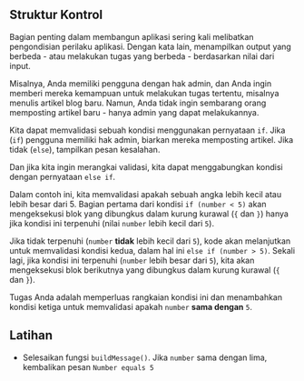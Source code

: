 ## Struktur Kontrol

Bagian penting dalam membangun aplikasi sering kali melibatkan pengondisian perilaku aplikasi. Dengan kata lain, menampilkan output yang berbeda - atau melakukan tugas yang berbeda - berdasarkan nilai dari input.

Misalnya, Anda memiliki pengguna dengan hak admin, dan Anda ingin memberi mereka kemampuan untuk melakukan tugas tertentu, misalnya menulis artikel blog baru. Namun, Anda tidak ingin sembarang orang memposting artikel baru - hanya admin yang dapat melakukannya.

Kita dapat memvalidasi sebuah kondisi menggunakan pernyataan `if`. Jika (`if`) pengguna memiliki hak admin, biarkan mereka memposting artikel. Jika tidak (`else`), tampilkan pesan kesalahan.

Dan jika kita ingin merangkai validasi, kita dapat menggabungkan kondisi dengan pernyataan `else if`.

Dalam contoh ini, kita memvalidasi apakah sebuah angka lebih kecil atau lebih besar dari 5. Bagian pertama dari kondisi `if (number < 5)` akan mengeksekusi blok yang dibungkus dalam kurung kurawal (`{` dan `}`) hanya jika kondisi ini terpenuhi (nilai `number` lebih kecil dari `5`).

Jika tidak terpenuhi (`number` **tidak** lebih kecil dari `5`), kode akan melanjutkan untuk memvalidasi kondisi kedua, dalam hal ini `else if (number > 5)`. Sekali lagi, jika kondisi ini terpenuhi (`number` lebih besar dari `5`), kita akan mengeksekusi blok berikutnya yang dibungkus dalam kurung kurawal (`{` dan `}`).

Tugas Anda adalah memperluas rangkaian kondisi ini dan menambahkan kondisi ketiga untuk memvalidasi apakah `number` **sama dengan** `5`.

## Latihan

- Selesaikan fungsi `buildMessage()`. Jika `number` sama dengan lima, kembalikan pesan `Number equals 5`
